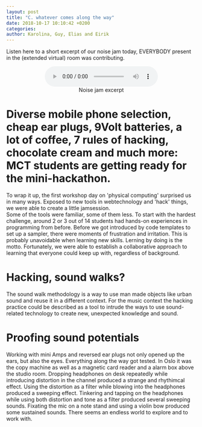 ```yaml
---
layout: post
title: "C. whatever comes along the way"
date: 2018-10-17 10:10:42 +0200
categories:
author: Karolina, Guy, Elias and Eirik
---
```


Listen here to a short excerpt of our noise jam today,
EVERYBODY present in the (extended virtual) room was contributing.

<figure align="middle">
<audio controls>
  <source src="https://raw.githubusercontent.com/MCT-master/mct-master.github.io/master/assets/sounds/mct_jam_excerpt_day1.wav" type="audio/wav" volume="0.2">
  Your browser does not support the audio element.
</audio>
  <figcaption>Noise jam excerpt</figcaption>
</figure>

# Diverse mobile phone selection, cheap ear plugs, 9Volt batteries, a lot of coffee, 7 rules of hacking, chocolate cream and much more: MCT students are getting ready for the mini-hackathon.


To wrap it up, the first workshop day on 'physical computing' surprised us in many ways.
Exposed to new tools in webtechnology and 'hack' things, we were able to create a little jamsession.  
Some of the tools were familiar, some of them less. To start with the hardest
challenge, around 2 or 3 out of 14 students had hands-on experiences in programming from before.
Before we got introduced by code templates to set up a sampler,
there were moments of frustration and irritation. This is probably unavoidable when learning new skills.
Lerning by doing is the motto. Fortunately, we were able to establish a collaborative approach to learning
that everyone could keep up with, regardless of background.

# Hacking, sound walks?

The sound walk methodology is a way to use man made objects like urban sound and
reuse it in a different context. For the music context the hacking
practice could be described as a tool to intrude the ways to use sound-related
technology to create new, unexpected knowledge and sound.

# Proofing sound potentials 

Working with mini Amps and reversed ear plugs not only opened up the ears, but also the eyes. Everything along the way got tested. In Oslo it was the copy machine as well as a magnetic card reader and a alarm box above the studio room. Dropping headphones on desk repeatedly while introducing distortion in the channel produced a strange and rhythimcal effect. Using the distortion as a filter while blowing into the headphones produced a sweeping effect. Tinkering and tapping on the headphones while using both distortion and tone as a filter produced several sweeping sounds. Fixating the mic on a note stand and using a violin bow produced some sustained sounds. There seems an endless world to explore and to work with. 

